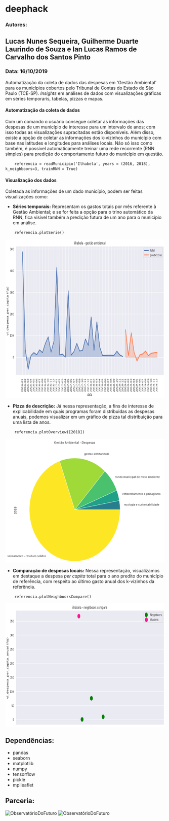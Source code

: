 # deephack

### Autores: 
## Lucas Nunes Sequeira, Guilherme Duarte Laurindo de Souza e Ian Lucas Ramos de Carvalho dos Santos Pinto

### Data: 16/10/2019

Automatização da coleta de dados das despesas em 'Gestão Ambiental' para os municípios cobertos pelo Tribunal de Contas do Estado de São Paulo (TCE-SP). *Insights* em análises de dados com visualizações gráficas em séries temporaris, tabelas, pizzas e mapas.

#### Automatização da coleta de dados
Com um comando o usuário consegue coletar as informações das despesas de um município de interesse para um intervalo de anos; com isso todas as visualizações supracitadas estão disponíveis. Além disso, existe a opção de coletar as informações dos k-vizinhos do município com base nas latitudes e longitudes para análises locais. Não só isso como também, é possível automaticamente treinar uma rede recorrente (RNN simples) para predição do comportamento futuro do município em questão.
```
    referencia = readMunicipio('Ilhabela', years = (2016, 2018), k_neighboors=3, trainRNN = True)
```
#### Visualização dos dados
Coletada as informações de um dado município, podem ser feitas visualizações como:
- **Séries temporais:** Representam os gastos totais por mês referente à Gestão Ambiental; e se for feita a opção para o trino automático da RNN, fica visível também a predição futura de um ano para o município em análise.

```
    referencia.plotSerie()
```
<div style="text-align:center"><img src="images/exemplo_serie.png" height="500" /></div>

- **Pizza de descrição:** Já nessa representação, a fins de interesse de explicabilidade em quais programas foram distribuidas as despesas anuais, podemos visualizar em um gráfico de pizza tal distribuição para uma lista de anos.

```
    referencia.plotOverview([2018])
```

<div style="text-align:center"><img src="images/exemplo_overview.png" height="390" /></div>

- **Comparação de despesas locais:** Nessa representação, visualizamos em destaque a despesa *per capita* total para o ano predito do município de referência, com respeito ao último gasto anual dos k-vizinhos da referência.

```
    referencia.plotNeighboorsCompare()
```

<img src="images/exemplo_compare.png" height="390" align="center"/>
    

Dependências:
------------

- pandas
- seaborn
- matplotlib
- numpy
- tensorflow
- pickle
- mplleaflet

Parceria:
---------

<img alt="ObservatórioDoFuturo" src="https://www4.tce.sp.gov.br/observatorio/wp-content/uploads/sites/3/2018/01/logo_splash.png" height="60">

<img alt="ObservatórioDoFuturo" src="http://www4.tce.sp.gov.br/licitacao/sites/licitacao/files/sites/default/files/images/logo-tcesp.png" height="60">

